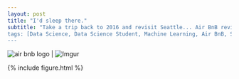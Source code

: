 ```yaml
---
layout: post
title: "I'd sleep there."
subtitle: "Take a trip back to 2016 and revisit Seattle... Air BnB reviews
tags: [Data Science, Data Science Student, Machine Learning, Air BnB, Seattle]
---
```

![air bnb logo](https://i.imgur.com/n4NVO3e.png) | ![Imgur](https://i.imgur.com/aMYAXoi.png)





{% include figure.html %}
